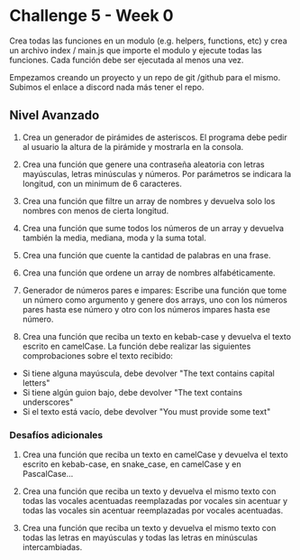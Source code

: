 # Challenge 5 - Week 0

Crea todas las funciones en un modulo (e.g. helpers, functions, etc) y crea un archivo index / main.js que importe el modulo y ejecute todas las funciones. Cada función debe ser ejecutada al menos una vez.

Empezamos creando un proyecto y un repo de git /github para el mismo. Subimos el enlace a discord nada más tener el repo.

## Nivel Avanzado

1. Crea un generador de pirámides de asteriscos. El programa debe pedir al usuario la altura de la pirámide y mostrarla en la consola.

2. Crea una función que genere una contraseña aleatoria con letras mayúsculas, letras minúsculas y números. Por parámetros se indicara la longitud, con un minimum de 6 caracteres.

3. Crea una función que filtre un array de nombres y devuelva solo los nombres con menos de cierta longitud.

4. Crea una función que sume todos los números de un array y devuelva también la media, mediana, moda y la suma total.

5. Crea una función que cuente la cantidad de palabras en una frase.

6. Crea una función que ordene un array de nombres alfabéticamente.

7. Generador de números pares e impares: Escribe una función que tome un número como argumento y genere dos arrays, uno con los números pares hasta ese número y otro con los números impares hasta ese número.

8. Crea una función que reciba un texto en kebab-case y devuelva el texto escrito en camelCase.
   La función debe realizar las siguientes comprobaciones sobre el texto recibido:

- Si tiene alguna mayúscula, debe devolver "The text contains capital letters"
- Si tiene algún guion bajo, debe devolver "The text contains underscores"
- Si el texto está vacío, debe devolver "You must provide some text"

### Desafíos adicionales

1. Crea una función que reciba un texto en camelCase y devuelva el texto escrito en kebab-case, en snake_case, en camelCase y en PascalCase...

2. Crea una función que reciba un texto y devuelva el mismo texto con todas las vocales acentuadas reemplazadas por vocales sin acentuar y todas las vocales sin acentuar reemplazadas por vocales acentuadas.

3. Crea una función que reciba un texto y devuelva el mismo texto con todas las letras en mayúsculas y todas las letras en minúsculas intercambiadas.
